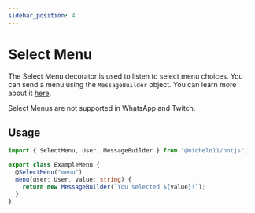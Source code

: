 ```yaml
---
sidebar_position: 4
---
```


# Select Menu

The Select Menu decorator is used to listen to select menu choices.
You can send a menu using the `MessageBuilder` object. You can learn more about it [here](/docs/usage).

Select Menus are not supported in WhatsApp and Twitch.

## Usage

```ts
import { SelectMenu, User, MessageBuilder } from "@michelo11/botjs";

export class ExampleMenu {
  @SelectMenu("menu")
  menu(user: User, value: string) {
    return new MessageBuilder(`You selected ${value}!`);
  }
}
```